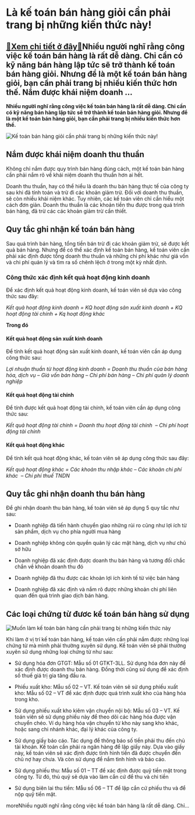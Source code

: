 Là kế toán bán hàng giỏi cần phải trang bị những kiến thức này!
===============================================================

[:gift:Xem chi tiết ở đây:gift:](https://hddtvn.com/la-ke-toan-ban-hang-gioi-can-phai-trang-bi-nhung-kien-thuc-nay/)Nhiều người nghĩ rằng công việc kế toán bán hàng là rất dễ dàng. Chỉ cần có kỹ năng bán hàng lập tức sẽ trở thành kế toán bán hàng giỏi. Nhưng để là một kế toán bán hàng giỏi, bạn cần phải trang bị nhiều kiến thức hơn thế. Nắm được khái niệm doanh …
---------------------------------------------------------------------------------------------------------------------------------------------------------------------------------------------------------------------------------------------------------

**Nhiều người nghĩ rằng công việc kế toán bán hàng là rất dễ dàng. Chỉ cần có kỹ năng bán hàng lập tức sẽ trở thành kế toán bán hàng giỏi. Nhưng để là một kế toán bán hàng giỏi, bạn cần phải trang bị nhiều kiến thức hơn thế.**


![Kế toán bán hàng giỏi cần phải trang bị những kiến thức này!](https://hddtvn.com/wp-content/uploads/2021/01/How-to-Grow-Business-with-Steady-Sales-Flow-guest-post.jpg "Kế toán bán hàng giỏi cần phải trang bị những kiến thức này!")


Nắm được khái niệm doanh thu thuần
----------------------------------


Không chỉ nắm được quy trình bán hàng đúng cách, một kế toán bán hàng cần phải nắm rõ về khái niệm doanh thu thuần hơn ai hết.


Doanh thu thuần, hay có thể hiểu là doanh thu bán hàng thực tế của công ty sau khi đã tính toán và trừ đi các khoản giảm trừ. Đối với doanh thu thuần, sẽ còn nhiều khái niệm khác. Tuy nhiên, các kế toán viên chỉ cần hiểu một cách đơn giản. Doanh thu thuần là các khoản tiền thu được trong quá trình bán hàng, đã trừ các các khoản giảm trừ cần thiết.


Quy tắc ghi nhận kế toán bán hàng
---------------------------------


Sau quá trình bán hàng, tổng tiền bán trừ đi các khoản giảm trừ, sẽ được kết quả bán hàng. Nhưng để có thể xác định kế toán bán hàng, kế toán viên cần phải xác định được tổng doanh thu thuần và những chi phí khác như giá vốn và chi phí quản lý và tìm ra số chênh lệch ở trong một kỳ nhất định.


### Công thức xác định kết quả hoạt động kinh doanh


Để xác định kết quả hoạt động kinh doanh, kế toán viên sẽ dựa vào công thức sau đây:


*Kết quả hoạt động kinh doanh = KQ hoạt động sản xuất kinh doanh + KQ hoạt động tài chính + Kq hoạt động khác*


**Trong đó**


#### Kết quả hoạt động sản xuất kinh doanh


Để tính kết quả hoạt động sản xuất kinh doanh, kế toán viên cần áp dụng công thức sau:


*Lợi nhuận thuần từ hoạt động kinh doanh = Doanh thu thuần của bán hàng hóa, dịch vụ – Giá vốn bán hàng – Chi phí bán hàng – Chi phí quản lý doanh nghiệp*


#### Kết quả hoạt động tài chính


Để tính được kết quả hoạt động tài chính, kế toán viên cần áp dụng công thức sau:


*Kết quả hoạt động tài chính = Doanh thu hoạt động tài chính  – Chi phí hoạt động tài chính*


#### Kết quả hoạt động khác


Để tính kết quả hoạt động khác, kế toán viên sẽ áp dụng công thức sau đây:


*Kết quả hoạt động khác = Các khoản thu nhập khác – Các khoản chi phí khác  – Chi phí thuế TNDN*


Quy tắc ghi nhận doanh thu bán hàng
-----------------------------------


Để ghi nhận doanh thu bán hàng, kế toán viên sẽ áp dụng 5 quy tắc như sau:




* Doanh nghiệp đã tiến hành chuyển giao những rủi ro cũng như lợi ích từ sản phẩm, dịch vụ cho phía người mua hàng

* Doanh nghiệp không còn quyền quản lý các mặt hàng, dịch vụ như chủ sở hữu

* Doanh nghiệp đã xác định được doanh thu bán hàng và tương đối chắc chắn về khoản doanh thu đó

* Doanh nghiệp đã thu được các khoản lợi ích kinh tế từ việc bán hàng

* Doanh nghiệp đã xác định và nắm rõ được những khoản chi phí liên quan đến quá trình giao dịch bán hàng.



Các loại chứng từ đươc kế toán bán hàng sử dụng
-----------------------------------------------


![Muốn làm kế toán bán hàng cần phải trang bị những kiến thức này](https://hddtvn.com/wp-content/uploads/2021/01/1NzqbdCkBLpmDohKOukMbDg.jpeg)


Khi làm ở vị trí kế toán bán hàng, kế toán viên cần phải nắm được những loại chứng từ mà mình phải thường xuyên sử dụng. Kế toán viên sẽ phải thường xuyên sử dụng những loại chứng từ như sau:




* Sử dụng hóa đơn GTGT: Mẫu số 01 GTKT-3LL. Sử dụng hóa đơn này để xác định được doanh thu bán hàng. Đồng thời cũng sử dụng để xác định số thuế giá trị gia tăng đầu ra.

* Phiếu xuất kho: Mẫu số 02 – VT. Kế toán viên sẽ sử dụng phiếu xuất kho: Mẫu số 02 – VT để xác định được quá trình xuất kho của hàng hóa trong kho.

* Sử dụng phiếu xuất kho kiêm vận chuyển nội bộ: Mẫu số 03 – VT. Kế toán viên sẽ sử dụng phiếu này để theo dõi các hàng hóa được vận chuyển chéo. Ví dụ hàng hóa vận chuyển từ kho này sang kho khác, hoặc sang chi nhánh khác, đại lý khác của công ty.

* Sử dụng giấy báo cáo. Tác dụng để thông báo số tiền phải thu đến chủ tài khoản. Kế toán cần phải ra ngân hàng để lập giấy này. Dựa vào giấy này, kế toán viên sẽ xác định được tình hình tiền đã được chuyển đến chủ nợ hay chưa. Và còn sử dụng để nắm tình hình và báo cáo.

* Sử dụng phiếu thu: Mẫu số 01 – TT để xác định được quỹ tiền mặt trong công ty. Từ đó, thủ quỹ sẽ dựa vào làm cắn cứ để thu và chi tiền

* Sử dụng biên lai thu tiền: Mẫu số 06 – TT để lập cắn cứ phiếu thu và để nộp quỹ tiền mặt.



moreNhiều người nghĩ rằng công việc kế toán bán hàng là rất dễ dàng. Chỉ…

